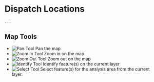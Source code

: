 <link href="wfips.css" rel="stylesheet" type="text/css">

<head><title>WFIPS: Dispatch Locations</title></head>

Dispatch Locations
=============

    ...

Map Tools
---------

- ![Pan Tool](mActionPan.png) Pan the map
- ![Zoom In Tool](mActionZoomIn.png) Zoom in on the map
- ![Zoom Out Tool](mActionZoomOut.png) Zoom out on the map
- ![Identify Tool](mActionIdentify.png) Identify feature(s) on the current layer
- ![Select Tool](mActionSelect.png) Select feature(s) for the analysis area
  from the current layer.

